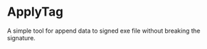 ApplyTag
========

A simple tool for append data to signed exe file without breaking the signature.
